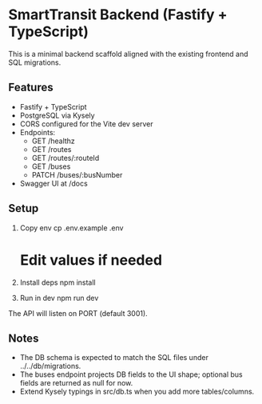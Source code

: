 # SmartTransit Backend (Fastify + TypeScript)

This is a minimal backend scaffold aligned with the existing frontend and SQL migrations.

## Features
- Fastify + TypeScript
- PostgreSQL via Kysely
- CORS configured for the Vite dev server
- Endpoints:
  - GET /healthz
  - GET /routes
  - GET /routes/:routeId
  - GET /buses
  - PATCH /buses/:busNumber
- Swagger UI at /docs

## Setup
1. Copy env
   cp .env.example .env
   # Edit values if needed

2. Install deps
   npm install

3. Run in dev
   npm run dev

The API will listen on PORT (default 3001).

## Notes
- The DB schema is expected to match the SQL files under ../../db/migrations.
- The buses endpoint projects DB fields to the UI shape; optional bus fields are returned as null for now.
- Extend Kysely typings in src/db.ts when you add more tables/columns.